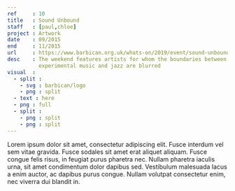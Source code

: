 ```yaml
---
ref     : 10
title   : Sound Unbound
staff   : [paul,chloe]
project : Artwork
date    : 09/2015
end     : 11/2015
url     : https://www.barbican.org.uk/whats-on/2019/event/sound-unbound
desc    : The weekend features artists for whom the boundaries between classical music and contemporary,
          experimental music and jazz are blurred
visual  :
  - split :
    - svg : barbican/logo
    - png : split
  - text : here
  - png : full
  - split :
    - png : split
    - png : split
---
```


Lorem ipsum dolor sit amet, consectetur adipiscing elit. Fusce interdum vel sem vitae gravida. Fusce sodales sit amet erat aliquet aliquam. Fusce congue felis risus, in feugiat purus pharetra nec. Nullam pharetra iaculis urna, sit amet condimentum dolor dapibus sed. Vestibulum malesuada lacus a enim auctor, ac dapibus purus congue. Nullam volutpat consectetur enim, nec viverra dui blandit in.
